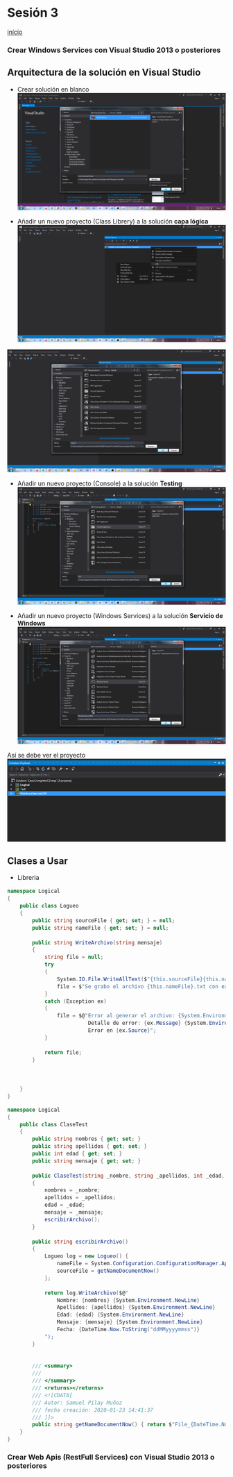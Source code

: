 
# Sesión 3

[início](/README.md)

### Crear Windows Services con Visual Studio 2013 o posteriores

## Arquitectura de la solución en Visual Studio

* Crear solución en blanco
![](/images/2020-01-23-14-12-46.png)

* Añadir un nuevo proyecto (Class Librery) a la solución **capa lógica**
![](/images/2020-01-23-14-13-25.png)

![](/images/2020-01-23-14-14-10.png)

* Añadir un nuevo proyecto (Console) a la solución **Testing**
![](/images/2020-01-23-14-14-42.png)


* Añadir un nuevo proyecto (Windows Services) a la solución **Servicio de Windows**
![](/images/2020-01-23-14-16-17.png)

Así se debe ver el proyecto
![](/images/2020-01-23-14-21-09.png)


## Clases a Usar

* Libreria

```csharp
namespace Logical
{
    public class Logueo
    {
        public string sourceFile { get; set; } = null;
        public string nameFile { get; set; } = null;

        public string WriteArchivo(string mensaje)
        {
            string file = null;
            try
            {
                System.IO.File.WriteAllText($"{this.sourceFile}{this.nameFile}.txt", mensaje);
                file = $"Se grabo el archivo {this.nameFile}.txt con exito";
            }
            catch (Exception ex)
            {
                file = $@"Error al generar el archivo: {System.Environment.NewLine} 
                          Detalle de error: {ex.Message} {System.Environment.NewLine}
                          Error en {ex.Source}";
            }

            return file;
        }

        

    }
}

```
```csharp
namespace Logical
{
    public class ClaseTest
    {
        public string nombres { get; set; }
        public string apellidos { get; set; }
        public int edad { get; set; }
        public string mensaje { get; set; }

        public ClaseTest(string _nombre, string _apellidos, int _edad, string _mensaje)
        {
            nombres = _nombre;
            apellidos = _apellidos;
            edad = _edad;
            mensaje = _mensaje;
            escribirArchivo();
        }

        public string escribirArchivo()
        {
            Logueo log = new Logueo() {
                nameFile = System.Configuration.ConfigurationManager.AppSettings[""].ToString(),
                sourceFile = getNameDocumentNow()
            };

            return log.WriteArchivo($@"
                Nombre: {nombres} {System.Environment.NewLine} 
                Apellidos: {apellidos} {System.Environment.NewLine} 
                Edad: {edad} {System.Environment.NewLine} 
                Mensaje: {mensaje} {System.Environment.NewLine} 
                Fecha: {DateTime.Now.ToString("ddMMyyyymmss")}
            ");
        }


        /// <summary>
        /// 
        /// </summary>
        /// <returns></returns>
        /// <![CDATA[ 
        /// Autor: Samuel Pilay Muñoz
        /// fecha creación: 2020-01-23 14:41:37
        /// ]]>	
        public string getNameDocumentNow() { return $"File_{DateTime.Now.ToString("ddMMyyyymmss")}"; }
    }
}
```


### Crear Web Apis (RestFull Services) con Visual Studio 2013 o posteriores


